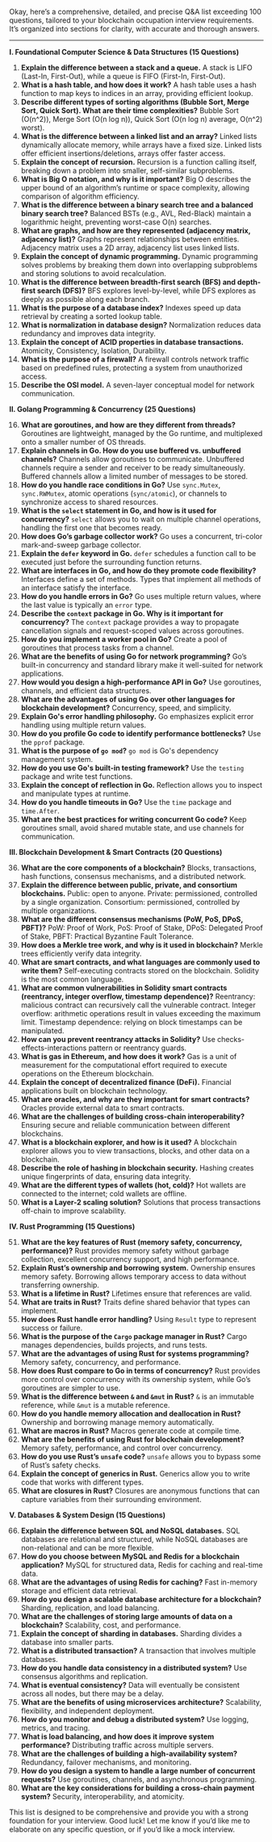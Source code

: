 Okay, here’s a comprehensive, detailed, and precise Q&A list exceeding 100 questions, tailored to your blockchain occupation interview requirements. It’s organized into sections for clarity, with accurate and thorough answers.

---

**I. Foundational Computer Science & Data Structures (15 Questions)**

1. **Explain the difference between a stack and a queue.** A stack is LIFO (Last-In, First-Out), while a queue is FIFO (First-In, First-Out).
2. **What is a hash table, and how does it work?** A hash table uses a hash function to map keys to indices in an array, providing efficient lookup.
3. **Describe different types of sorting algorithms (Bubble Sort, Merge Sort, Quick Sort). What are their time complexities?** Bubble Sort (O(n^2)), Merge Sort (O(n log n)), Quick Sort (O(n log n) average, O(n^2) worst).
4. **What is the difference between a linked list and an array?** Linked lists dynamically allocate memory, while arrays have a fixed size. Linked lists offer efficient insertions/deletions, arrays offer faster access.
5. **Explain the concept of recursion.** Recursion is a function calling itself, breaking down a problem into smaller, self-similar subproblems.
6. **What is Big O notation, and why is it important?** Big O describes the upper bound of an algorithm’s runtime or space complexity, allowing comparison of algorithm efficiency.
7. **What is the difference between a binary search tree and a balanced binary search tree?** Balanced BSTs (e.g., AVL, Red-Black) maintain a logarithmic height, preventing worst-case O(n) searches.
8. **What are graphs, and how are they represented (adjacency matrix, adjacency list)?** Graphs represent relationships between entities. Adjacency matrix uses a 2D array, adjacency list uses linked lists.
9. **Explain the concept of dynamic programming.** Dynamic programming solves problems by breaking them down into overlapping subproblems and storing solutions to avoid recalculation.
10. **What is the difference between breadth-first search (BFS) and depth-first search (DFS)?** BFS explores level-by-level, while DFS explores as deeply as possible along each branch.
11. **What is the purpose of a database index?** Indexes speed up data retrieval by creating a sorted lookup table.
12. **What is normalization in database design?** Normalization reduces data redundancy and improves data integrity.
13. **Explain the concept of ACID properties in database transactions.** Atomicity, Consistency, Isolation, Durability.
14. **What is the purpose of a firewall?** A firewall controls network traffic based on predefined rules, protecting a system from unauthorized access.
15. **Describe the OSI model.** A seven-layer conceptual model for network communication.

**II. Golang Programming & Concurrency (25 Questions)**

16. **What are goroutines, and how are they different from threads?** Goroutines are lightweight, managed by the Go runtime, and multiplexed onto a smaller number of OS threads.
17. **Explain channels in Go. How do you use buffered vs. unbuffered channels?** Channels allow goroutines to communicate. Unbuffered channels require a sender and receiver to be ready simultaneously. Buffered channels allow a limited number of messages to be stored.
18. **How do you handle race conditions in Go?** Use `sync.Mutex`, `sync.RWMutex`, atomic operations (`sync/atomic`), or channels to synchronize access to shared resources.
19. **What is the `select` statement in Go, and how is it used for concurrency?** `select` allows you to wait on multiple channel operations, handling the first one that becomes ready.
20. **How does Go’s garbage collector work?** Go uses a concurrent, tri-color mark-and-sweep garbage collector.
21. **Explain the `defer` keyword in Go.** `defer` schedules a function call to be executed just before the surrounding function returns.
22. **What are interfaces in Go, and how do they promote code flexibility?** Interfaces define a set of methods. Types that implement all methods of an interface satisfy the interface.
23. **How do you handle errors in Go?** Go uses multiple return values, where the last value is typically an `error` type.
24. **Describe the `context` package in Go. Why is it important for concurrency?** The `context` package provides a way to propagate cancellation signals and request-scoped values across goroutines.
25. **How do you implement a worker pool in Go?** Create a pool of goroutines that process tasks from a channel.
26. **What are the benefits of using Go for network programming?** Go’s built-in concurrency and standard library make it well-suited for network applications.
27. **How would you design a high-performance API in Go?** Use goroutines, channels, and efficient data structures.
28. **What are the advantages of using Go over other languages for blockchain development?** Concurrency, speed, and simplicity.
29. **Explain Go's error handling philosophy.** Go emphasizes explicit error handling using multiple return values.
30. **How do you profile Go code to identify performance bottlenecks?** Use the `pprof` package.
31. **What is the purpose of `go mod`?** `go mod` is Go's dependency management system.
32. **How do you use Go's built-in testing framework?** Use the `testing` package and write test functions.
33. **Explain the concept of reflection in Go.** Reflection allows you to inspect and manipulate types at runtime.
34. **How do you handle timeouts in Go?** Use the `time` package and `time.After`.
35. **What are the best practices for writing concurrent Go code?** Keep goroutines small, avoid shared mutable state, and use channels for communication.

**III. Blockchain Development & Smart Contracts (20 Questions)**

36. **What are the core components of a blockchain?** Blocks, transactions, hash functions, consensus mechanisms, and a distributed network.
37. **Explain the difference between public, private, and consortium blockchains.** Public: open to anyone. Private: permissioned, controlled by a single organization. Consortium: permissioned, controlled by multiple organizations.
38. **What are the different consensus mechanisms (PoW, PoS, DPoS, PBFT)?** PoW: Proof of Work, PoS: Proof of Stake, DPoS: Delegated Proof of Stake, PBFT: Practical Byzantine Fault Tolerance.
39. **How does a Merkle tree work, and why is it used in blockchain?** Merkle trees efficiently verify data integrity.
40. **What are smart contracts, and what languages are commonly used to write them?** Self-executing contracts stored on the blockchain. Solidity is the most common language.
41. **What are common vulnerabilities in Solidity smart contracts (reentrancy, integer overflow, timestamp dependence)?** Reentrancy: malicious contract can recursively call the vulnerable contract. Integer overflow: arithmetic operations result in values exceeding the maximum limit. Timestamp dependence: relying on block timestamps can be manipulated.
42. **How can you prevent reentrancy attacks in Solidity?** Use checks-effects-interactions pattern or reentrancy guards.
43. **What is gas in Ethereum, and how does it work?** Gas is a unit of measurement for the computational effort required to execute operations on the Ethereum blockchain.
44. **Explain the concept of decentralized finance (DeFi).** Financial applications built on blockchain technology.
45. **What are oracles, and why are they important for smart contracts?** Oracles provide external data to smart contracts.
46. **What are the challenges of building cross-chain interoperability?** Ensuring secure and reliable communication between different blockchains.
47. **What is a blockchain explorer, and how is it used?** A blockchain explorer allows you to view transactions, blocks, and other data on a blockchain.
48. **Describe the role of hashing in blockchain security.** Hashing creates unique fingerprints of data, ensuring data integrity.
49. **What are the different types of wallets (hot, cold)?** Hot wallets are connected to the internet; cold wallets are offline.
50. **What is a Layer-2 scaling solution?** Solutions that process transactions off-chain to improve scalability.

**IV. Rust Programming (15 Questions)**

51. **What are the key features of Rust (memory safety, concurrency, performance)?** Rust provides memory safety without garbage collection, excellent concurrency support, and high performance.
52. **Explain Rust’s ownership and borrowing system.** Ownership ensures memory safety. Borrowing allows temporary access to data without transferring ownership.
53. **What is a lifetime in Rust?** Lifetimes ensure that references are valid.
54. **What are traits in Rust?** Traits define shared behavior that types can implement.
55. **How does Rust handle error handling?** Using `Result` type to represent success or failure.
56. **What is the purpose of the `Cargo` package manager in Rust?** Cargo manages dependencies, builds projects, and runs tests.
57. **What are the advantages of using Rust for systems programming?** Memory safety, concurrency, and performance.
58. **How does Rust compare to Go in terms of concurrency?** Rust provides more control over concurrency with its ownership system, while Go’s goroutines are simpler to use.
59. **What is the difference between `&` and `&mut` in Rust?** `&` is an immutable reference, while `&mut` is a mutable reference.
60. **How do you handle memory allocation and deallocation in Rust?** Ownership and borrowing manage memory automatically.
61. **What are macros in Rust?** Macros generate code at compile time.
62. **What are the benefits of using Rust for blockchain development?** Memory safety, performance, and control over concurrency.
63. **How do you use Rust’s `unsafe` code?** `unsafe` allows you to bypass some of Rust’s safety checks.
64. **Explain the concept of generics in Rust.** Generics allow you to write code that works with different types.
65. **What are closures in Rust?** Closures are anonymous functions that can capture variables from their surrounding environment.

**V. Databases & System Design (15 Questions)**

66. **Explain the difference between SQL and NoSQL databases.** SQL databases are relational and structured, while NoSQL databases are non-relational and can be more flexible.
67. **How do you choose between MySQL and Redis for a blockchain application?** MySQL for structured data, Redis for caching and real-time data.
68. **What are the advantages of using Redis for caching?** Fast in-memory storage and efficient data retrieval.
69. **How do you design a scalable database architecture for a blockchain?** Sharding, replication, and load balancing.
70. **What are the challenges of storing large amounts of data on a blockchain?** Scalability, cost, and performance.
71. **Explain the concept of sharding in databases.** Sharding divides a database into smaller parts.
72. **What is a distributed transaction?** A transaction that involves multiple databases.
73. **How do you handle data consistency in a distributed system?** Use consensus algorithms and replication.
74. **What is eventual consistency?** Data will eventually be consistent across all nodes, but there may be a delay.
75. **What are the benefits of using microservices architecture?** Scalability, flexibility, and independent deployment.
76. **How do you monitor and debug a distributed system?** Use logging, metrics, and tracing.
77. **What is load balancing, and how does it improve system performance?** Distributing traffic across multiple servers.
78. **What are the challenges of building a high-availability system?** Redundancy, failover mechanisms, and monitoring.
79. **How do you design a system to handle a large number of concurrent requests?** Use goroutines, channels, and asynchronous programming.
80. **What are the key considerations for building a cross-chain payment system?** Security, interoperability, and atomicity.



This list is designed to be comprehensive and provide you with a strong foundation for your interview.  Good luck!  Let me know if you’d like me to elaborate on any specific question, or if you’d like a mock interview.